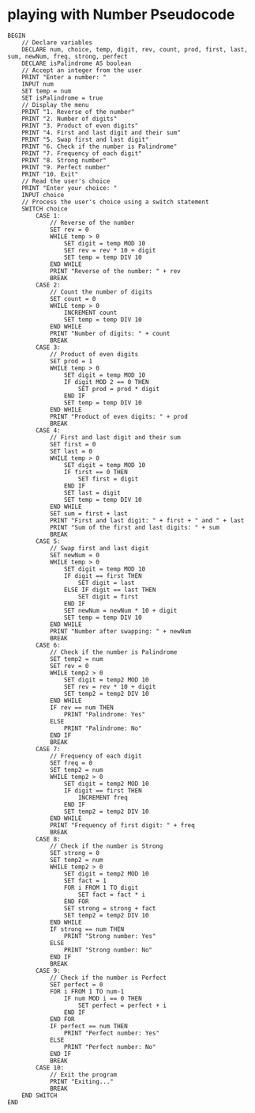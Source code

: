 <h1> playing with Number Pseudocode</h1>
<pre><code>BEGIN
    // Declare variables
    DECLARE num, choice, temp, digit, rev, count, prod, first, last, sum, newNum, freq, strong, perfect
    DECLARE isPalindrome AS boolean
    // Accept an integer from the user
    PRINT "Enter a number: "
    INPUT num
    SET temp = num
    SET isPalindrome = true
    // Display the menu
    PRINT "1. Reverse of the number"
    PRINT "2. Number of digits"
    PRINT "3. Product of even digits"
    PRINT "4. First and last digit and their sum"
    PRINT "5. Swap first and last digit"
    PRINT "6. Check if the number is Palindrome"
    PRINT "7. Frequency of each digit"
    PRINT "8. Strong number"
    PRINT "9. Perfect number"
    PRINT "10. Exit" 
    // Read the user's choice
    PRINT "Enter your choice: "
    INPUT choice
    // Process the user's choice using a switch statement
    SWITCH choice
        CASE 1:
            // Reverse of the number
            SET rev = 0
            WHILE temp > 0
                SET digit = temp MOD 10
                SET rev = rev * 10 + digit
                SET temp = temp DIV 10
            END WHILE
            PRINT "Reverse of the number: " + rev
            BREAK
        CASE 2:
            // Count the number of digits
            SET count = 0
            WHILE temp > 0
                INCREMENT count
                SET temp = temp DIV 10
            END WHILE
            PRINT "Number of digits: " + count
            BREAK
        CASE 3:
            // Product of even digits
            SET prod = 1
            WHILE temp > 0
                SET digit = temp MOD 10
                IF digit MOD 2 == 0 THEN
                    SET prod = prod * digit
                END IF
                SET temp = temp DIV 10
            END WHILE
            PRINT "Product of even digits: " + prod
            BREAK
        CASE 4:
            // First and last digit and their sum
            SET first = 0
            SET last = 0
            WHILE temp > 0
                SET digit = temp MOD 10
                IF first == 0 THEN
                    SET first = digit
                END IF
                SET last = digit
                SET temp = temp DIV 10
            END WHILE
            SET sum = first + last
            PRINT "First and last digit: " + first + " and " + last
            PRINT "Sum of the first and last digits: " + sum
            BREAK
        CASE 5:
            // Swap first and last digit
            SET newNum = 0
            WHILE temp > 0
                SET digit = temp MOD 10
                IF digit == first THEN
                    SET digit = last
                ELSE IF digit == last THEN
                    SET digit = first
                END IF
                SET newNum = newNum * 10 + digit
                SET temp = temp DIV 10
            END WHILE
            PRINT "Number after swapping: " + newNum
            BREAK
        CASE 6:
            // Check if the number is Palindrome
            SET temp2 = num
            SET rev = 0
            WHILE temp2 > 0
                SET digit = temp2 MOD 10
                SET rev = rev * 10 + digit
                SET temp2 = temp2 DIV 10
            END WHILE
            IF rev == num THEN
                PRINT "Palindrome: Yes"
            ELSE
                PRINT "Palindrome: No"
            END IF
            BREAK
        CASE 7:
            // Frequency of each digit
            SET freq = 0
            SET temp2 = num
            WHILE temp2 > 0
                SET digit = temp2 MOD 10
                IF digit == first THEN
                    INCREMENT freq
                END IF
                SET temp2 = temp2 DIV 10
            END WHILE
            PRINT "Frequency of first digit: " + freq
            BREAK
        CASE 8:
            // Check if the number is Strong
            SET strong = 0
            SET temp2 = num
            WHILE temp2 > 0
                SET digit = temp2 MOD 10
                SET fact = 1
                FOR i FROM 1 TO digit
                    SET fact = fact * i
                END FOR
                SET strong = strong + fact
                SET temp2 = temp2 DIV 10
            END WHILE
            IF strong == num THEN
                PRINT "Strong number: Yes"
            ELSE
                PRINT "Strong number: No"
            END IF
            BREAK
        CASE 9:
            // Check if the number is Perfect
            SET perfect = 0
            FOR i FROM 1 TO num-1
                IF num MOD i == 0 THEN
                    SET perfect = perfect + i
                END IF
            END FOR
            IF perfect == num THEN
                PRINT "Perfect number: Yes"
            ELSE
                PRINT "Perfect number: No"
            END IF
            BREAK
        CASE 10:
            // Exit the program
            PRINT "Exiting..."
            BREAK
    END SWITCH
END</code></pre>
</body>
</html>
